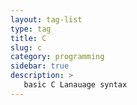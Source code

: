 ```yaml
---
layout: tag-list
type: tag
title: C
slug: c
category: programming
sidebar: true
description: >
   basic C Lanauage syntax
---
```

